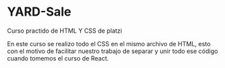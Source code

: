 # YARD-Sale
Curso practido de HTML Y CSS de platzi

En este curso se realizo todo el CSS en el mismo archivo de HTML, esto con el motivo de facilitar nuestro trabajo de separar y unir todo ese código cuando tomemos el curso de React.
